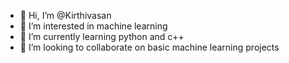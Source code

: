 - 👋 Hi, I’m @Kirthivasan
- 👀 I’m interested in machine learning
- 🌱 I’m currently learning python and c++
- 💞️ I’m looking to collaborate on basic machine learning projects
<!---
Kirthivasan223/Kirthivasan223 is a ✨ special ✨ repository because its `README.md` (this file) appears on your GitHub profile.
You can click the Preview link to take a look at your changes.
--->
